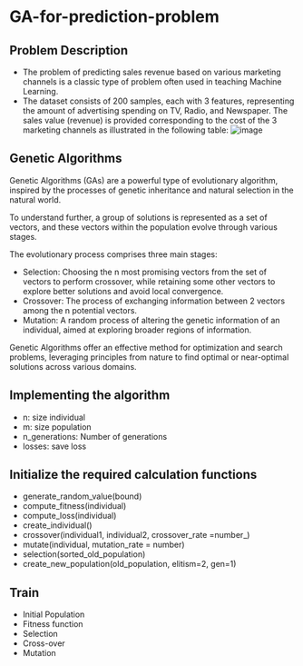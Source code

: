 # GA-for-prediction-problem
##  Problem Description
- The problem of predicting sales revenue based on various marketing channels is a classic type of problem often used in teaching Machine Learning.
- The dataset consists of 200 samples, each with 3 features, representing the amount of advertising spending on TV, Radio, and Newspaper. The sales value (revenue) is provided corresponding to the cost of the 3 marketing channels as illustrated in the following table:
  ![image](https://github.com/Thien-mathematics/GA-for-prediction-problem/assets/116644640/86211e08-182f-4cc6-a958-347cf60d71ae)

## Genetic Algorithms

Genetic Algorithms (GAs) are a powerful type of evolutionary algorithm, inspired by the processes of genetic inheritance and natural selection in the natural world.

To understand further, a group of solutions is represented as a set of vectors, and these vectors within the population evolve through various stages.

The evolutionary process comprises three main stages:

-  Selection: Choosing the n most promising vectors from the set of vectors to perform crossover, while retaining some other vectors to explore better solutions and avoid local convergence.
-  Crossover: The process of exchanging information between 2 vectors among the n potential vectors.
-  Mutation: A random process of altering the genetic information of an individual, aimed at exploring broader regions of information.

Genetic Algorithms offer an effective method for optimization and search problems, leveraging principles from nature to find optimal or near-optimal solutions across various domains.

## Implementing the algorithm
- n: size individual
- m: size population
- n_generations: Number of generations
- losses: save loss

## Initialize the required calculation functions
- generate_random_value(bound)
- compute_fitness(individual)
- compute_loss(individual)
- create_individual()
- crossover(individual1, individual2, crossover_rate =number_)
- mutate(individual, mutation_rate = number)
- selection(sorted_old_population)
- create_new_population(old_population, elitism=2, gen=1)

## Train
- Initial Population
- Fitness function
- Selection
- Cross-over
- Mutation
